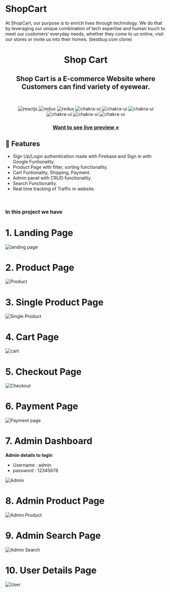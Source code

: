 # ShopCart
At ShopCart, our purpose is to enrich lives through technology. We do that by leveraging our unique combination of tech expertise and human touch to meet our customers’ everyday needs, whether they come to us online, visit our stores or invite us into their homes. (bestbuy.com clone)
<h1 align="center">Shop Cart</h1> 

<h2 align="center">Shop Cart is a E-commerce Website where Customers can find variety of eyewear.</h2>

<br />
<p align="center">
    <img src="https://img.shields.io/badge/React-20232A?style=for-the-badge&logo=react&logoColor=61DAFB" alt="reactjs" />
    <img src="https://img.shields.io/badge/Redux-593D88?style=for-the-badge&logo=redux&logoColor=white" alt="redux" />
    <img src="https://img.shields.io/badge/React_Router-CA4245?style=for-the-badge&logo=react-router&logoColor=white" alt="redux" />
    <img src="https://img.shields.io/badge/Chakra%20UI-3bc7bd?style=for-the-badge&logo=chakraui&logoColor=white" alt="chakra-ui"/>
  <img src="https://img.shields.io/badge/JavaScript-F7DF1E?style=for-the-badge&logo=javascript&logoColor=black" alt="chakra-ui"/>
  <img src="https://img.shields.io/badge/HTML5-E34F26?style=for-the-badge&logo=html5&logoColor=white" alt="chakra-ui"/>
  <img src="https://img.shields.io/badge/Bootstrap-563D7C?style=for-the-badge&logo=bootstrap&logoColor=white" alt="chakra-ui"/>
  <img src="https://img.shields.io/badge/CSS3-1572B6?style=for-the-badge&logo=css3&logoColor=white" alt="chakra-ui"/>
  <img src="https://img.shields.io/badge/Firebase-039BE5?style=for-the-badge&logo=Firebase&logoColor=white" alt="chakra-ui"/>
</p>
<h3 align="center"><a href="https://next-hill-6732.vercel.app/"><strong>Want to see live preview »</strong></a></h3>

## 🚀 Features
- Sign Up/Login authentication made with Firebase and Sign in with Google Funtionality.
- Product Page with filter, sorting functionality.
- Cart Funtionality, Shipping, Payment.
- Admin panel with CRUD functionality.
- Search Functionality.
- Real time tracking of Traffic in website.
<br />

### In this project we have

# 1. Landing Page

![landing page](https://user-images.githubusercontent.com/112627297/213935697-a1ab334d-7afe-4276-a748-2ddf30f1bc8d.png)

# 2. Product Page

![Product](https://user-images.githubusercontent.com/112627297/213935770-750c6ada-a1f3-43c7-96c0-a18b3dd7265c.png)

# 3. Single Product Page

![Single Product](https://user-images.githubusercontent.com/112627297/213935811-9d53297a-7496-4cc7-a735-60a6137d746e.png)

# 4. Cart Page

![cart](https://user-images.githubusercontent.com/112627297/213935891-e7fee2d9-a544-4c3a-9fdb-0fee43996cdf.png)

# 5. Checkout Page

![Checkout](https://user-images.githubusercontent.com/112627297/213935951-608ceb94-6119-4315-8748-574ebfc56bd3.png)

# 6. Payment Page

![Payment page](https://user-images.githubusercontent.com/112627297/213936038-d2cc8acc-c3f3-4e3f-b375-669fc2ad61d2.png)

# 7. Admin Dashboard
<strong>Admin details to login </strong>
- Username : admin
- password : 12345678

![Admin](https://user-images.githubusercontent.com/112627297/213936586-77948ddf-e5ea-4a53-ac83-95412a827f8c.png)

# 8. Admin Product Page

![Admin Product](https://user-images.githubusercontent.com/112627297/213936157-afbdaccc-1435-403d-9329-e26fe9c3a75c.png)

# 9. Admin Search Page

![Admin Search](https://user-images.githubusercontent.com/112627297/213936233-d2c08e5b-43b7-4aa2-8778-cf3c69e8ef3c.png)

# 10. User Details Page

![User](https://user-images.githubusercontent.com/112627297/213936314-952f823f-5cee-49e4-a3a2-949c0c7109bc.png)
